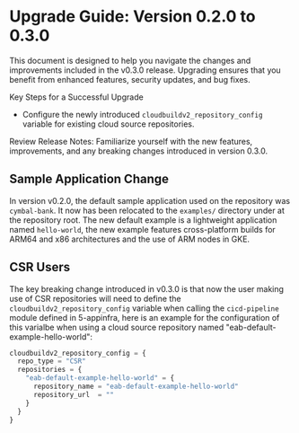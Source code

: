 # Upgrade Guide: Version 0.2.0 to 0.3.0

This document is designed to help you navigate the changes and improvements included in the v0.3.0 release. Upgrading ensures that you benefit from enhanced features, security updates, and bug fixes.

Key Steps for a Successful Upgrade
- Configure the newly introduced `cloudbuildv2_repository_config` variable for existing cloud source repositories.

Review Release Notes: Familiarize yourself with the new features, improvements, and any breaking changes introduced in version 0.3.0.

## Sample Application Change

In version v0.2.0, the default sample application used on the repository was `cymbal-bank`. It now has been relocated to the `examples/` directory under at the repository root. The new default example is a lightweight application named `hello-world`, the new example features cross-platform builds for ARM64 and x86 architectures and the use of ARM nodes in GKE.

## CSR Users

The key breaking change introduced in v0.3.0 is that now the user making use of CSR repositories will need to define the `cloudbuildv2_repository_config` variable when calling the `cicd-pipeline` module defined in 5-appinfra, here is an example for the configuration of this varialbe when using a cloud source repository named "eab-default-example-hello-world":

```terraform
cloudbuildv2_repository_config = {
  repo_type = "CSR"
  repositories = {
    "eab-default-example-hello-world" = {
      repository_name = "eab-default-example-hello-world"
      repository_url  = ""
    }
  }
}
```




